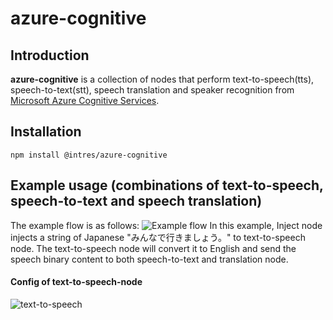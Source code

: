 # azure-cognitive
## Introduction
**azure-cognitive** is a collection of nodes that perform text-to-speech(tts), speech-to-text(stt), speech translation and speaker recognition from [Microsoft Azure Cognitive Services](https://azure.microsoft.com/en-us/services/cognitive-services/#api).
## Installation
`npm install @intres/azure-cognitive`
## Example usage (combinations of text-to-speech, speech-to-text and speech translation)
The example flow is as follows:
![Example flow](https://github.com/uwtintres/azure-cognitive/blob/main/img/upload/example-flow.png?raw=true)
In this example, Inject node injects a string of Japanese "みんなで行きましょう。" to text-to-speech node. The text-to-speech node will convert it to English and send the speech
binary content to both speech-to-text and translation node.

#### Config of text-to-speech-node
![text-to-speech](https://github.com/uwtintres/azure-cognitive/blob/main/img/upload/text-to-speech.png?raw=true)

